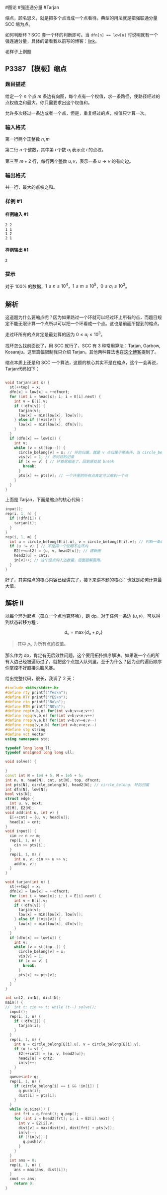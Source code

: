 #图论 #强连通分量 #Tarjan 

缩点，顾名思义，就是把多个点当成一个点看待。典型的用法就是把强联通分量 SCC 缩为点。

如何判断环？SCC 套一个环的判断即可。当 `dfn[n] == low[n]` 时说明就有一个强连通分量，具体的请看我以前写的博客：[link](https://www.cnblogs.com/2044-space-elevator/articles/17987199)。

老样子上例题

## P3387 【模板】缩点

### 题目描述

给定一个 $n$ 个点 $m$ 条边有向图，每个点有一个权值，求一条路径，使路径经过的点权值之和最大。你只需要求出这个权值和。

允许多次经过一条边或者一个点，但是，重复经过的点，权值只计算一次。

### 输入格式

第一行两个正整数 $n,m$

第二行 $n$ 个整数，其中第 $i$ 个数 $a_i$ 表示点 $i$ 的点权。

第三至 $m+2$ 行，每行两个整数 $u,v$，表示一条 $u\rightarrow v$ 的有向边。

### 输出格式

共一行，最大的点权之和。

### 样例 #1

#### 样例输入 #1

```
2 2
1 1
1 2
2 1
```

#### 样例输出 #1

```
2
```

### 提示

对于 $100\%$ 的数据，$1\le n \le 10^4$，$1\le m \le 10^5$，$0\le a_i\le 10^3$。


## 解析


这道题为什么要缩点呢？因为如果路过一个环就可以经过环上所有的点，而题目规定不能无限计算一个点所以可以把一个环看成一个点。这也是前面所提到的缩点。

走过环所有的点肯定是最划算的因为 $0\le a_i\le 10^3$。

找环怎么找前面说了，用 SCC 就行了，SCC 有 3 种常用算法：Tarjan, Garbow, Kosaraju。这里篇幅限制我只介绍 Tarjan。其他两种算法也在[这个博客](https://www.cnblogs.com/2044-space-elevator/articles/17987199)提到了。

缩点本质上还是和 SCC 一个算法，这题的核心其实不是在缩点，这个一会再说， Tarjan代码如下：

```cpp

void tarjan(int x) {
  st[++top] = x;
  dfn[x] = low[x] = ++dfncnt;
  for (int i = head[x]; i; i = E[i].next) {
    int v = E[i].v;
    if (!dfn[v]) {
      tarjan(v);
      low[x] = min(low[x], low[v]);
    } else if (!vis[v]) {
      low[x] = min(low[x], dfn[v]);
    }
  }
  if (dfn[x] == low[x]) {
    int v;
    while (v = st[top--]) {
      circle_belong[v] = x; // 环的归属，就是 v 点归属于哪条环，当 circle_belong[v] == v 时就说明这个点不经过任何环。
      vis[v] = 1; // 访问过的记录
      if (x == v) { // 环首尾相连了，回到原处就 break
        break;
      }
      pts[x] += pts[v]; // 一个环里的所有点肯定可以缩到一个点
    }
  }
}
```

上面是 Tarjan，下面是缩点的核心代码：

```cpp
input();
rep(i, 1, n) {
  if (!dfn[i]) {
    tarjan(i);
  }
}
rep(i, 1, m) {
  int u = circle_belong[E[i].u], v = circle_belong[E[i].v]; // 判断一条边两个点的环归属
  if (u != v) { // 不是同一个说明不在环内
    E2[++cnt2] = {u, v, head2[u]}; // 建新图
    head2[u] = cnt2;
    in[v]++; // 这个是点的入边数量，后面题解要用。
  }
}
```

好了，其实缩点的核心内容已经讲完了，接下来讲本题的核心：也就是如何计算最大值。

## 解析 Ⅱ


以每个环为起点（孤立一个点也算环哈），跑 dp。对于任何一条边 $(u,v)$，可以得到状态转移方程：

$$
d_v=\max\{d_u+p_v\}
$$
> 其中 $p_v$ 为所有点的权值。

那么作为 dp，肯定有无后效性问题，这个要用拓扑排序解决。如果说一个点的所有入边已经被遍历过了，就把这个点加入队列里。至于为什么？因为点的遍历顺序你掌控不好直接头脑风暴。

给出完整代码，很长，我调了 2 天：

```cpp
#include <bits/stdc++.h>
#define rty printf("Yes\n");
#define RTY printf("YES\n");
#define rtn printf("No\n");
#define RTN printf("NO\n");
#define rep(v,b,e) for(int v=b;v<=e;v++)
#define repq(v,b,e) for(int v=b;v<e;v++)
#define rrep(v,e,b) for(int v=b;v>=e;v--)
#define rrepq(v,e,b) for(int v=b;v>e;v--)
#define stg string
#define vct vector
using namespace std;

typedef long long ll;
typedef unsigned long long ull;

void solve() {
	
}
const int N = 1e4 + 5, M = 1e5 + 5;
int n, m, head[N], cnt, st[N], top, dfncnt;
int pts[N], circle_belong[N], head2[N]; // circle_belong: 环的归属
int dfn[N], low[N];
bool vis[N];
struct edge {
  int u, v, next;
}E[M], E2[M];
void add(int u, int v) {
  E[++cnt] = {u, v, head[u]};
  head[u] = cnt; 
}
void input() {
  cin >> n >> m;
  rep(i, 1, n) {
    cin >> pts[i];
  }
  rep(i, 1, m) {
    int u, v; cin >> u >> v;
    add(u, v);
  }
}

void tarjan(int x) {
  st[++top] = x;
  dfn[x] = low[x] = ++dfncnt;
  for (int i = head[x]; i; i = E[i].next) {
    int v = E[i].v;
    if (!dfn[v]) {
      tarjan(v);
      low[x] = min(low[x], low[v]);
    } else if (!vis[v]) {
      low[x] = min(low[x], dfn[v]);
    }
  }
  if (dfn[x] == low[x]) {
    int v;
    while (v = st[top--]) {
      circle_belong[v] = x;
      vis[v] = 1;
      if (x == v) {
        break;
      }
      pts[x] += pts[v];
    }
  }
}

int cnt2, in[N], dist[N];
main() {
//	int t; cin >> t; while (t--) solve();
  input();
  rep(i, 1, n) {
    if (!dfn[i]) {
      tarjan(i);
    }
  }
  rep(i, 1, m) {
    int u = circle_belong[E[i].u], v = circle_belong[E[i].v];
    if (u != v) {
      E2[++cnt2] = {u, v, head2[u]};
      head2[u] = cnt2;
      in[v]++;
    }
  }
  queue<int> q;
  rep(i, 1, n) {
    if (circle_belong[i] == i && !in[i]) {
      q.push(i);
      dist[i] = pts[i];
    }
  }
  while (q.size()) {
    int frt = q.front(); q.pop();
    for (int i = head2[frt]; i; i = E2[i].next) {
      int v = E2[i].v;
      dist[v] = max(dist[v], dist[frt] + pts[v]);
      in[v]--;
      if (!in[v]) {
        q.push(v);
      }
    }
  }
  int ans = 0;
  rep(i, 1, n) {
    ans = max(ans, dist[i]);
  }
  cout << ans;
	return 0;
}
```
